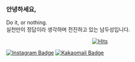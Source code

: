 ### 안녕하세요,

Do it, or nothing.<br>
실천만이 정답이라 생각하며 전진하고 있는 남두성입니다.


<div align=center>
	
[![Hits](https://hits.seeyoufarm.com/api/count/incr/badge.svg?url=https%3A%2F%2Fgithub.com%2Fnds95&count_bg=%233D57DF&title_bg=%23555555&icon=apple.svg&icon_color=%23FFFFFF&title=hits&edge_flat=false)](https://hits.seeyoufarm.com)
	
  </div>

[![Instagram Badge](https://img.shields.io/badge/-Instagram-dd2a7b?style=flat-square&logo=instagram&logoColor=white&link=https://www.instagram.com/dooseong.nam/)](https://www.instagram.com/dooseong.nam/) 
[![Kakaomail Badge](https://img.shields.io/badge/-Kakaomail-FFCD00?style=flat-square&logo=Kakaomail&logoColor=white&link=mailto:nds95@kakao.com)](mailto:nds95@kakao.com)

